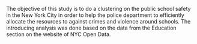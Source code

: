 The objective of this study is to do a clustering on the public school safety in the New York City in order to help the police department to efficiently allocate the resources to against crimes and violence around schools. The introducing analysis was done based on the data from the Education section on the website of NYC Open Data.
